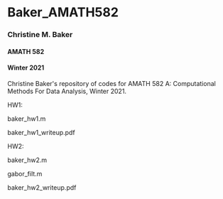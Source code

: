 # Baker_AMATH582
### Christine M. Baker
#### AMATH 582
#### Winter 2021
Christine Baker's repository of codes for AMATH 582 A: Computational Methods For Data Analysis, Winter 2021.

HW1:

baker_hw1.m

baker_hw1_writeup.pdf


HW2:

baker_hw2.m

gabor_filt.m

baker_hw2_writeup.pdf
